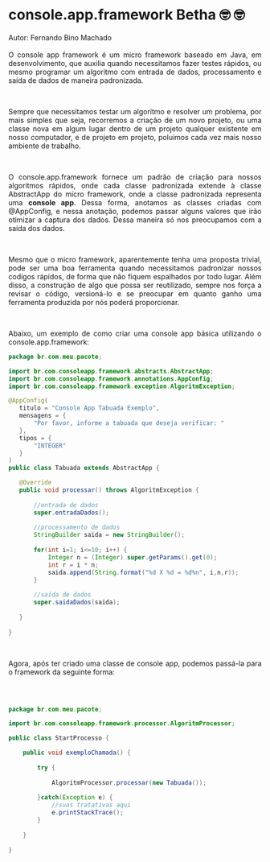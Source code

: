 # console.app.framework Betha &#129299; &#129299;

<p align="justify">
  Autor: Fernando Bino Machado <br><br>
  O console app framework é um micro framework baseado em Java, em desenvolvimento,
  que auxilia quando necessitamos fazer testes rápidos, ou mesmo 
  programar um algoritmo com entrada de dados, processamento e saída de dados
  de maneira padronizada.
</p>
<br>

<p align="justify">
  Sempre que necessitamos testar um algorítmo e resolver um problema, por mais simples
  que seja, recorremos a criação de um novo projeto, ou uma classe nova em algum lugar
  dentro de um projeto qualquer existente em nosso computador, e de projeto em projeto, 
  poluimos cada vez mais nosso ambiente de trabalho.
</p>
<br>

<p align="justify">
  O console.app.framework fornece um padrão de criação para nossos algoritmos
  rápidos, onde cada classe padronizada extende à classe AbstractApp do micro framework,
  onde a classe padronizada representa uma <b>console app</b>. Dessa forma, anotamos
  as classes criadas com @AppConfig, e nessa anotação, podemos passar alguns valores
  que irão otimizar a captura dos dados. Dessa maneira só nos preocupamos com
  a saída dos dados.
</p>
<br>

<p align="justify">
  Mesmo que o micro framework, aparentemente tenha uma proposta trivial, pode ser uma boa
  ferramenta quando necessitamos padronizar nossos codigos rápidos, de forma que não fiquem 
  espalhados por todo lugar. Além disso, a construção de algo que possa ser reutilizado,
  sempre nos força a revisar o código, versioná-lo e se preocupar em quanto ganho uma ferramenta
  produzida por nós poderá proporcionar.
 </p>
 <br>
 
 <p align="justify">
  Abaixo, um exemplo de como criar uma console app básica utilizando o console.app.framework: <br>
 </p>
 
 ```java
package br.com.meu.pacote;

import br.com.consoleapp.framework.abstracts.AbstractApp;
import br.com.consoleapp.framework.annotations.AppConfig;
import br.com.consoleapp.framework.exception.AlgoritmException;

@AppConfig(
	titulo = "Console App Tabuada Exemplo",
	mensagens = {
		"Por favor, informe a tabuada que deseja verificar: "
	},
	tipos = {
		"INTEGER"
	}
)
public class Tabuada extends AbstractApp {

	@Override
	public void processar() throws AlgoritmException {
		
		//entrada de dados
		super.entradaDados();
		
		//processamento de dados
		StringBuilder saida = new StringBuilder();
		
		for(int i=1; i<=10; i++) {
			Integer n = (Integer) super.getParams().get(0);
			int r = i * n;
			saida.append(String.format("%d X %d = %d%n", i,n,r));
		}
		
		//saída de dados
		super.saidaDados(saida);
		
	}
	
}

 ```
 
 <br>
 
<p align="justify">Agora, após ter criado uma classe de console app, podemos passá-la para o framework da seguinte forma:</p><br>

```java

package br.com.meu.pacote;

import br.com.consoleapp.framework.processor.AlgoritmProcessor;

public class StartProcesso {

	public void exemploChamada() {
		
		try {
			
			AlgoritmProcessor.processar(new Tabuada());
			
		}catch(Exception e) {
			//suas tratativas aqui
			e.printStackTrace();
		}
		
	}
	
}

```

<br>
	
	
	

